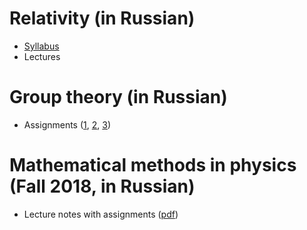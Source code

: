 # Relativity (in Russian)
* <a href='/teaching/relativity/relativity_syllabus.pdf'>Syllabus</a>
* Lectures

# Group theory (in Russian)
* Assignments (<a href="group_theory/gt1.pdf">1</a>, <a href="group_theory/gt2.pdf">2</a>, <a href="group_theory/gt3.pdf">3</a>)

# Mathematical methods in physics (Fall 2018, in Russian)
* Lecture notes with assignments (<a href="dg/assignments.pdf">pdf</a>)
